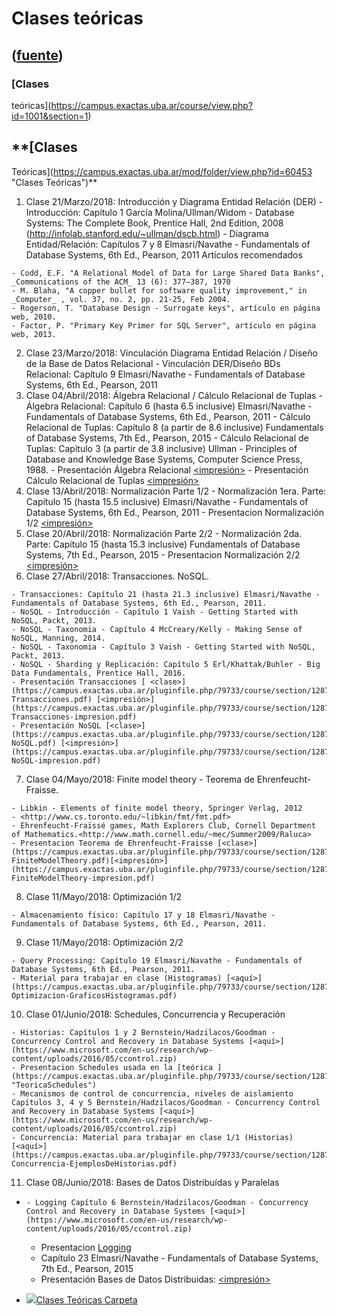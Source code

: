 # Clases teóricas
([fuente](https://campus.exactas.uba.ar/course/view.php?id=1001&section=1))
---
### [Clases
teóricas](https://campus.exactas.uba.ar/course/view.php?id=1001&section=1)

##  **[Clases
Teóricas](https://campus.exactas.uba.ar/mod/folder/view.php?id=60453 "Clases
Teóricas")**

  1. Clase 21/Marzo/2018: Introducción y Diagrama Entidad Relación (DER) 
    - Introducción: Capítulo 1 García Molina/Ullman/Widom - Database Systems: The Complete Book, Prentice Hall, 2nd Edition, 2008 (<http://infolab.stanford.edu/~ullman/dscb.html>)
    - Diagrama Entidad/Relación: Capítulos 7 y 8 Elmasri/Navathe - Fundamentals of Database Systems, 6th Ed., Pearson, 2011
Artículos recomendados

    - Codd, E.F. "A Relational Model of Data for Large Shared Data Banks", _Communications of the ACM_ 13 (6): 377–387, 1970
    - M. Blaha, "A copper bullet for software quality improvement," in _Computer_ , vol. 37, no. 2, pp. 21-25, Feb 2004.
    - Rogerson, T. "Database Design - Surrogate keys", artículo en página web, 2010.
    - Factor, P. "Primary Key Primer for SQL Server", artículo en página web, 2013.
  2. Clase 23/Marzo/2018: Vinculación Diagrama Entidad Relación / Diseño de la Base de Datos Relacional 
    - Vinculación DER/Diseño BDs Relacional: Capítulo 9 Elmasri/Navathe - Fundamentals of Database Systems, 6th Ed., Pearson, 2011
  3. Clase 04/Abril/2018: Álgebra Relacional / Cálculo Relacional de Tuplas
    - Álgebra Relacional: Capítulo 6 (hasta 6.5 inclusive) Elmasri/Navathe - Fundamentals of Database Systems, 6th Ed., Pearson, 2011
    - Cálculo Relacional de Tuplas: Capítulo 8 (a partir de 8.6 inclusive) Fundamentals of Database Systems, 7th Ed., Pearson, 2015
    - Cálculo Relacional de Tuplas: Capìtulo 3 (a partir de 3.8 inclusive) Ullman - Principles of Database and Knowledge Base Systems, Computer Science Press, 1988.
    - Presentación Álgebra Relacional [<clase>](https://campus.exactas.uba.ar/pluginfile.php/79733/course/section/12872/ct03-AlgebraRelacional.pdf)[<impresión>](https://campus.exactas.uba.ar/pluginfile.php/79733/course/section/12872/ct03-AlgebraRelacional-impresion.pdf)
    - Presentación Cálculo Relacional de Tuplas [<clase>](https://campus.exactas.uba.ar/pluginfile.php/79733/course/section/12872/ct03-CalculoRelacionalDeTuplas.pdf)[<impresión>](https://campus.exactas.uba.ar/pluginfile.php/79733/course/section/12872/ct03-CalculoRelacionalDeTuplas-impresion.pdf)
  4. Clase 13/Abril/2018: Normalización Parte 1/2
    - Normalización 1era. Parte: Capítulo 15 (hasta 15.5 inclusive) Elmasri/Navathe - Fundamentals of Database Systems, 6th Ed., Pearson, 2011
    - Presentacion Normalización 1/2 [<clase>](https://campus.exactas.uba.ar/pluginfile.php/79733/course/section/12872/ct04-Normalizacion.pdf) [<impresión>](https://campus.exactas.uba.ar/pluginfile.php/79733/course/section/12872/ct04-Normalizacion-impresion.pdf)
  5. Clase 20/Abril/2018: Normalización Parte 2/2
    - Normalización 2da. Parte: Capítulo 15 (hasta 15.3 inclusive) Fundamentals of Database Systems, 7th Ed., Pearson, 2015
    - Presentacion Normalización 2/2 [<clase>](https://campus.exactas.uba.ar/pluginfile.php/79733/course/section/12872/ct05-Normalizacion2.pdf) [<impresión>](https://campus.exactas.uba.ar/pluginfile.php/79733/course/section/12872/ct05-Normalizacion2-impresion.pdf)
  6. Clase 27/Abril/2018: Transacciones. NoSQL.

    - Transacciones: Capítulo 21 (hasta 21.3 inclusive) Elmasri/Navathe - Fundamentals of Database Systems, 6th Ed., Pearson, 2011.
    - NoSQL - Introducción - Capítulo 1 Vaish - Getting Started with NoSQL, Packt, 2013.
    - NoSQL - Taxonomia - Capítulo 4 McCreary/Kelly - Making Sense of NoSQL, Manning, 2014.
    - NoSQL - Taxonomia - Capítulo 3 Vaish - Getting Started with NoSQL, Packt, 2013.
    - NoSQL - Sharding y Replicación: Capítulo 5 Erl/Khattak/Buhler - Big Data Fundamentals, Prentice Hall, 2016.
    - Presentación Transacciones [ <clase>](https://campus.exactas.uba.ar/pluginfile.php/79733/course/section/12872/ct06-Transacciones.pdf) [<impresión>](https://campus.exactas.uba.ar/pluginfile.php/79733/course/section/12872/ct06-Transacciones-impresion.pdf)
    - Presentación NoSQL [<clase>](https://campus.exactas.uba.ar/pluginfile.php/79733/course/section/12872/ct06-NoSQL.pdf) [<impresión>](https://campus.exactas.uba.ar/pluginfile.php/79733/course/section/12872/ct06-NoSQL-impresion.pdf)  

  7. Clase 04/Mayo/2018: Finite model theory - Teorema de Ehrenfeucht-Fraisse.   

    - Libkin - Elements of finite model theory, Springer Verlag, 2012
    - <http://www.cs.toronto.edu/~libkin/fmt/fmt.pdf>
    - Ehrenfeucht-Fraïssé games, Math Explorers Club, Cornell Department of Mathematics.<http://www.math.cornell.edu/~mec/Summer2009/Raluca>
    - Presentacion Teorema de Ehrenfeucht-Fraisse [<clase>](https://campus.exactas.uba.ar/pluginfile.php/79733/course/section/12872/ct07-FiniteModelTheory.pdf)[<impresión>](https://campus.exactas.uba.ar/pluginfile.php/79733/course/section/12872/ct07-FiniteModelTheory-impresion.pdf)
  8. Clase 11/Mayo/2018: Optimización 1/2

    - Almacenamiento físico: Capítulo 17 y 18 Elmasri/Navathe - Fundamentals of Database Systems, 6th Ed., Pearson, 2011.
  9. Clase 11/Mayo/2018: Optimización 2/2

    - Query Processing: Capítulo 19 Elmasri/Navathe - Fundamentals of Database Systems, 6th Ed., Pearson, 2011.
    - Material para trabajar en clase (Histogramas) [<aquí>](https://campus.exactas.uba.ar/pluginfile.php/79733/course/section/12872/ct09-Optimizacion-GraficosHistogramas.pdf)
  10. Clase 01/Junio/2018: Schedules, Concurrencia y Recuperación  
  

    - Historias: Capítulos 1 y 2 Bernstein/Hadzilacos/Goodman - Concurrency Control and Recovery in Database Systems [<aquí>](https://www.microsoft.com/en-us/research/wp-content/uploads/2016/05/ccontrol.zip)
    - Presentacion Schedules usada en la [teórica ](https://campus.exactas.uba.ar/pluginfile.php/79733/course/section/12872/TeoricaSchedules.pdf "TeoricaSchedules")
    - Mecanismos de control de concurrencia, niveles de aislamiento Capítulos 3, 4 y 5 Bernstein/Hadzilacos/Goodman - Concurrency Control and Recovery in Database Systems [<aquí>](https://www.microsoft.com/en-us/research/wp-content/uploads/2016/05/ccontrol.zip)
    - Concurrencia: Material para trabajar en clase 1/1 (Historias) [<aquí>](https://campus.exactas.uba.ar/pluginfile.php/79733/course/section/12872/ct10-Concurrencia-EjemplosDeHistorias.pdf)  
  

  11. Clase 08/Junio/2018: Bases de Datos Distribuídas y Paralelas

  -     - Logging Capítulo 6 Bernstein/Hadzilacos/Goodman - Concurrency Control and Recovery in Database Systems [<aquí>](https://www.microsoft.com/en-us/research/wp-content/uploads/2016/05/ccontrol.zip)
    - Presentacion [Logging ](https://campus.exactas.uba.ar/pluginfile.php/79733/course/section/12872/TeoricaLogging.pdf)
    - Capítulo 23 Elmasri/Navathe - Fundamentals of Database Systems, 7th Ed., Pearson, 2015
    - Presentación Bases de Datos Distribuidas: [<clase>](https://campus.exactas.uba.ar/pluginfile.php/79733/course/section/12872/ct11-DistributedDB.pdf) [<impresión>](https://campus.exactas.uba.ar/pluginfile.php/79733/course/section/12872/ct11-DistributedDB-impresion.pdf)

  
  
  

  
  

  - [![ ](https://campus.exactas.uba.ar/theme/image.php/aardvark/folder/1524752928/icon)Clases Teóricas Carpeta](https://campus.exactas.uba.ar/mod/folder/view.php?id=60453)

